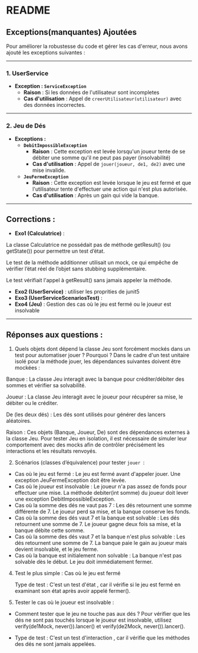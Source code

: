 # README

## Exceptions(manquantes) Ajoutées 

Pour améliorer la robustesse du code et gérer les cas d'erreur, nous avons ajouté les exceptions suivantes :

---


### **1. UserService**
- **Exception : `ServiceException`**
    - **Raison** : Si les données de l'utilisateur sont incompletes
    - **Cas d'utilisation** : Appel de `creerUtilisateur(utilisateur)` avec des données incorrectes.

---

### **2. Jeu de Dés**
- **Exceptions :**
    - **`DebitImpossibleException`**
        - **Raison** : Cette exception est levée lorsqu'un joueur tente de se débiter une somme qu'il ne peut pas payer (insolvabilité)
        - **Cas d'utilisation** : Appel de `jouer(joueur, de1, de2)` avec une mise invalide.
    - **`JeuFermeException`**
        - **Raison** : Cette exception est levée lorsque le jeu est fermé et que l'utilisateur tente d'effectuer une action qui n'est plus autorisée.
        - **Cas d'utilisation** : Après un gain qui vide la banque.

---
## Corrections :
- **Exo1 (Calculatrice)** :

La classe Calculatrice ne possédait pas de méthode getResult() (ou getState()) pour permettre un test d’état.

Le test de la méthode additionner utilisait un mock, ce qui empêche de vérifier l’état réel de l’objet sans stubbing supplémentaire.

Le test vérifiait l'appel à getResult() sans jamais appeler la méthode.
- **Exo2 (UserService)** :
utiliser les proprities de junit5
- **Exo3 (UserServiceScenariosTest)** :
- **Exo4 (Jeu)** : Gestion des cas où le jeu est fermé ou le joueur est insolvable
---
## Réponses aux questions :

1. Quels objets dont dépend la classe Jeu sont forcément mockés dans un test pour automatiser jouer ? Pourquoi ?
   Dans le cadre d'un test unitaire isolé pour la méthode jouer, les dépendances suivantes doivent être mockées :

Banque : La classe Jeu interagit avec la banque pour créditer/débiter des sommes et vérifier sa solvabilité.

Joueur : La classe Jeu interagit avec le joueur pour récupérer sa mise, le débiter ou le créditer.

De (les deux dés) : Les dés sont utilisés pour générer des lancers aléatoires.

Raison :
Ces objets (Banque, Joueur, De) sont des dépendances externes à la classe Jeu. Pour tester Jeu en isolation, il est nécessaire de simuler leur comportement avec des mocks afin de contrôler précisément les interactions et les résultats renvoyés.

2. Scénarios (classes d’équivalence) pour tester `jouer `:
- Cas où le jeu est fermé :
Le jeu est fermé avant d'appeler jouer.
Une exception JeuFermeException doit être levée.
- Cas où le joueur est insolvable :
Le joueur n'a pas assez de fonds pour effectuer une mise.
La méthode debiter(int somme) du joueur doit lever une exception DebitImpossibleException.
- Cas où la somme des dés ne vaut pas 7 :
Les dés retournent une somme différente de 7.
Le joueur perd sa mise, et la banque conserve les fonds.
- Cas où la somme des dés vaut 7 et la banque est solvable :
Les dés retournent une somme de 7.
Le joueur gagne deux fois sa mise, et la banque débite cette somme.
- Cas où la somme des dés vaut 7 et la banque n'est plus solvable :
Les dés retournent une somme de 7.
La banque paie le gain au joueur mais devient insolvable, et le jeu ferme.
- Cas où la banque est initialement non solvable :
La banque n'est pas solvable dès le début.
Le jeu doit immédiatement fermer.

4. Test le plus simple : Cas où le jeu est fermé

   Type de test : C'est un test d'état , car il vérifie si le jeu est fermé en examinant son état après avoir appelé fermer().


5. Tester le cas où le joueur est insolvable :

- Comment tester que le jeu ne touche pas aux dés ?
   Pour vérifier que les dés ne sont pas touchés lorsque le joueur est insolvable, utilisez verify(de1Mock, never()).lancer() et verify(de2Mock, never()).lancer().

- Type de test :
C'est un test d'interaction , car il vérifie que les méthodes des dés ne sont jamais appelées.

